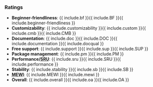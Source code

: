 <!-- Inputs: bf, cmb, doc, sup, pm, sru, sb, mewi, oa-->
### Ratings
* **Beginner-friendliness**: {{ include.bf }}{{ include.BF }}{{ include.beginner-friendliness }}
* **Customizability**: {{ include.customizability }}{{ include.custom }}{{ include.cmb }}{{ include.CMB }}
* **Documentation**: {{ include.doc }}{{ include.DOC }}{{ include.documentation }}{{ include.docqual }}
* **Free support**: {{ include.support }}{{ include.sup }}{{ include.SUP }}
* **Package management**: {{ include.pm }}{{ include.PM }}
* **Performance/<abbr title="System Resource Usage">SRU</abbr>**: {{ include.sru }}{{ include.SRU }}{{ include.performance }}
* **Stability**: {{ include.stability }}{{ include.sb }}{{ include.SB }}
* **<abbr title="My Experience With It (MEWI), a numerical estimate as to how much experience I have with this system">MEWI</abbr>**: {{ include.MEWI }}{{ include.mewi }}
* **Overall**: {{ include.overall }}{{ include.oa }}{{ include.OA }}

